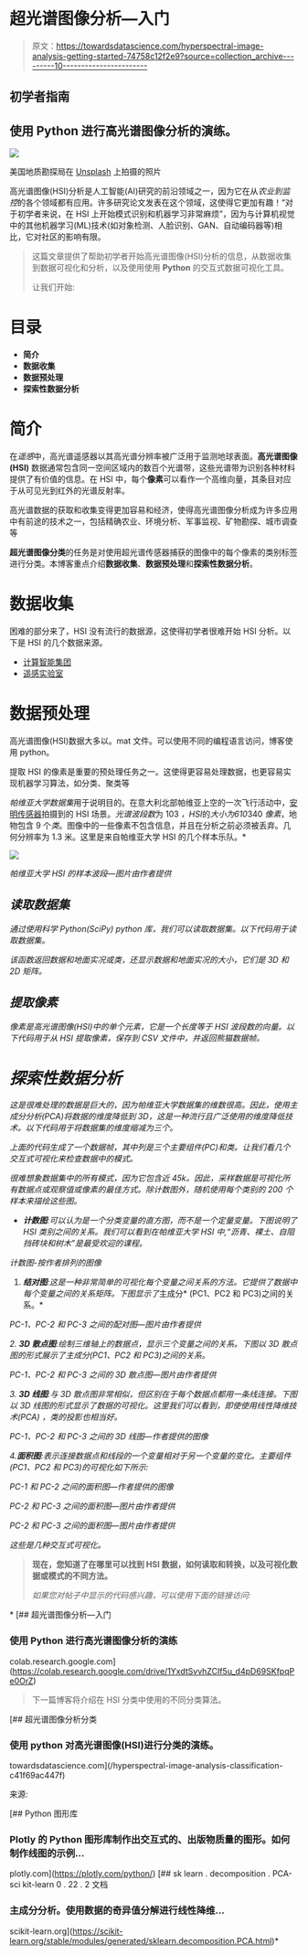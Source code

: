 # 超光谱图像分析—入门

> 原文：<https://towardsdatascience.com/hyperspectral-image-analysis-getting-started-74758c12f2e9?source=collection_archive---------10----------------------->

## 初学者指南

## 使用 Python 进行高光谱图像分析的演练。

![](img/82c707d8f2bf514096b0147fa96f2a77.png)

美国地质勘探局在 [Unsplash](https://unsplash.com?utm_source=medium&utm_medium=referral) 上拍摄的照片

高光谱图像(HSI)分析是人工智能(AI)研究的前沿领域之一，因为它在从*农业到监控*的各个领域都有应用。许多研究论文发表在这个领域，这使得它更加有趣！“对于初学者来说，在 HSI 上开始模式识别和机器学习非常麻烦”，因为与计算机视觉中的其他机器学习(ML)技术(如对象检测、人脸识别、GAN、自动编码器等)相比，它对社区的影响有限。

> 这篇文章提供了帮助初学者开始高光谱图像(HSI)分析的信息，从数据收集到数据可视化和分析，以及使用使用 **Python** 的交互式数据可视化工具。
> 
> 让我们开始:

# 目录

*   **简介**
*   **数据收集**
*   **数据预处理**
*   **探索性数据分析**

# **简介**

在*遥感*中，高光谱遥感器以其高光谱分辨率被广泛用于监测地球表面。**高光谱图像(HSI)** 数据通常包含同一空间区域内的数百个光谱带，这些光谱带为识别各种材料提供了有价值的信息。在 HSI 中，每个**像素**可以看作一个高维向量，其条目对应于从可见光到红外的光谱反射率。

高光谱数据的获取和收集变得更加容易和经济，使得高光谱图像分析成为许多应用中有前途的技术之一，包括精确农业、环境分析、军事监视、矿物勘探、城市调查等

**超光谱图像分类**的任务是对使用超光谱传感器捕获的图像中的每个像素的类别标签进行分类。本博客重点介绍**数据收集**、**数据预处理**和**探索性数据分析**。

# 数据收集

困难的部分来了，HSI 没有流行的数据源，这使得初学者很难开始 HSI 分析。以下是 HSI 的几个数据来源。

*   [计算智能集团](http://www.ehu.eus/ccwintco/index.php/Hyperspectral_Remote_Sensing_Scenes#Pavia_Centre_and_University)
*   [遥感实验室](https://rslab.ut.ac.ir/data)

# 数据预处理

高光谱图像(HSI)数据大多以。mat 文件。可以使用不同的编程语言访问，博客使用 python。

提取 HSI 的像素是重要的预处理任务之一。这使得更容易处理数据，也更容易实现机器学习算法，如分类、聚类等

*帕维亚大学数据集*用于说明目的。在意大利北部帕维亚上空的一次飞行活动中，[安明传感器](http://www.opairs.aero/rosis_en.html)拍摄到的 HSI 场景。*光谱波段数*为 103 *，HSI*的*大小为610*340 *像素*，地物包含 9 个*类*。图像中的一些像素不包含信息，并且在分析之前必须被丢弃。几何分辨率为 1.3 米。这里是来自帕维亚大学 HSI 的几个样本乐队。*

*![](img/1b4bc9cb6c3719a5fdf7cde30f99e4f3.png)*

*帕维亚大学 HSI 的样本波段—图片由作者提供*

## *读取数据集*

*通过使用科学 Python(SciPy) python 库，我们可以读取数据集。以下代码用于读取数据集。*

*该函数返回数据和地面实况或类，还显示数据和地面实况的大小，它们是 3D 和 2D 矩阵。*

## *提取像素*

*像素是高光谱图像(HSI)中的单个元素，它是一个长度等于 HSI 波段数的向量。以下代码用于从 HSI 提取像素，保存到 *CSV* 文件中，并返回熊猫数据帧。*

# *探索性数据分析*

*这是很难处理的数据是巨大的，因为帕维亚大学数据集的维数很高。因此，使用主成分分析(PCA)将数据的维度降低到 3D，这是一种流行且广泛使用的维度降低技术。以下代码用于将数据集的维度缩减为三个。*

*上面的代码生成了一个数据帧，其中列是三个主要组件(PC)和类。让我们看几个交互式可视化来检查数据中的模式。*

*很难想象数据集中的所有模式，因为它包含近 45k。因此，*采样*数据是可视化所有数据点或观察值或像素的最佳方式。除计数图外，随机使用每个类别的 200 个样本来描绘这些图。*

*   ***计数图**:可以认为是一个分类变量的直方图，而不是一个定量变量。下图说明了 HSI 类别之间的关系。*我们可以看到在帕维亚大学 HSI* 中,“沥青、裸土、自阻挡砖块和树木”是最受欢迎的课程。*

*计数图-按作者排列的图像*

1.  ***结对图**:这是一种非常简单的可视化每个变量之间关系的方法。它提供了数据中每个变量之间的关系矩阵。下图显示了*主成分* (PC1、PC2 和 PC3)之间的关系。*

*PC-1、PC-2 和 PC-3 之间的配对图—图片由作者提供*

*2. **3D 散点图**:绘制三维轴上的数据点，显示三个变量之间的关系。*下图以 3D 散点图的形式展示了主成分(PC1、PC2 和 PC3)之间的关系*。*

*PC-1、PC-2 和 PC-3 之间的 3D 散点图—图片由作者提供*

*3. **3D 线图**:与 3D 散点图非常相似，但区别在于每个数据点都用一条线连接。下图以 3D 线图的形式显示了数据的可视化。*这里我们可以看到，即使使用线性降维技术(PCA)* ，类的投影也相当好。*

*PC-1、PC-2 和 PC-3 之间的 3D 线图—作者提供的图像*

*4.**面积图**:表示连接数据点和线段的一个变量相对于另一个变量的变化。主要组件(PC1、PC2 和 PC3)的可视化如下所示:*

*PC-1 和 PC-2 之间的面积图—作者提供的图像*

*PC-2 和 PC-3 之间的面积图—图片由作者提供*

*PC-2 和 PC-3 之间的面积图—图片由作者提供*

*这些是几种交互式可视化。*

> **现在，您知道了在哪里可以找到 HSI 数据，如何读取和转换，以及可视化数据或模式的不同方法。**
> 
> *如果您对帖子中显示的代码感兴趣，可以使用下面的链接访问:*

*[](https://colab.research.google.com/drive/1YxdtSvvhZCIf5u_d4pD69SKfpqPe0OrZ) [## 超光谱图像分析—入门

### 使用 Python 进行高光谱图像分析的演练

colab.research.google.com](https://colab.research.google.com/drive/1YxdtSvvhZCIf5u_d4pD69SKfpqPe0OrZ) 

> 下一篇博客将介绍在 HSI 分类中使用的不同分类算法。

[](/hyperspectral-image-analysis-classification-c41f69ac447f) [## 超光谱图像分析分类

### 使用 python 对高光谱图像(HSI)进行分类的演练。

towardsdatascience.com](/hyperspectral-image-analysis-classification-c41f69ac447f) 

来源:

[](https://plotly.com/python/) [## Python 图形库

### Plotly 的 Python 图形库制作出交互式的、出版物质量的图形。如何制作线图的示例…

plotly.com](https://plotly.com/python/) [](https://scikit-learn.org/stable/modules/generated/sklearn.decomposition.PCA.html) [## sk learn . decomposition . PCA-sci kit-learn 0 . 22 . 2 文档

### 主成分分析。使用数据的奇异值分解进行线性降维…

scikit-learn.org](https://scikit-learn.org/stable/modules/generated/sklearn.decomposition.PCA.html)*